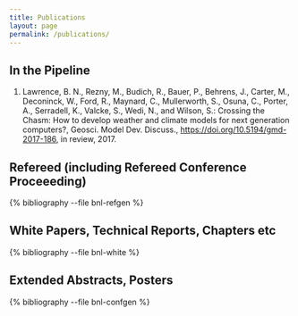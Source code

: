 ```yaml
---
title: Publications
layout: page
permalink: /publications/
---
```


<div class="papers" markdown="1">

In the Pipeline
---------------

1. Lawrence, B. N., Rezny, M., Budich, R., Bauer, P., Behrens, J., Carter, M., Deconinck, W., Ford, R., Maynard, C., Mullerworth, S., Osuna, C., Porter, A., Serradell, K., Valcke, S., Wedi, N., and Wilson, S.: Crossing the Chasm: How to develop weather and climate models for next generation computers?, Geosci. Model Dev. Discuss., https://doi.org/10.5194/gmd-2017-186, in review, 2017.

</div>

<div class="papers" markdown="1">

Refereed (including Refereed Conference Proceeeding)
----------------------------------------------------

{% bibliography --file bnl-refgen %}
</div>

<div class="papers" markdown="1">

White Papers, Technical Reports, Chapters etc
---------------------------------------------

{% bibliography --file bnl-white %}
</div>

<div class="papers" markdown="1">

Extended Abstracts, Posters
---------------------------

{% bibliography --file bnl-confgen %}
</div>
